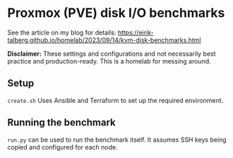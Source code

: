 # Proxmox (PVE) disk I/O benchmarks

See the article on my blog for details: https://eirik-talberg.github.io/homelab/2023/09/14/kvm-disk-benchmarks.html

**Disclaimer:** These settings and configurations and not necessarily best practice and production-ready. This is a homelab for messing around.

## Setup
``create.sh`` Uses Ansible and Terraform to set up the required environment.

## Running the benchmark
``run.py`` can be used to run the benchmark itself. It assumes SSH keys being copied and configured for each node. 